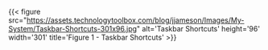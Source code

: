 
{{< figure
src="https://assets.technologytoolbox.com/blog/jjameson/Images/My-System/Taskbar-Shortcuts-301x96.jpg"
alt='Taskbar Shortcuts' height='96' width='301'
title='Figure 1 - Taskbar Shortcuts' >}}
